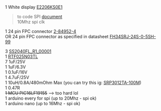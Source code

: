 1 White display [E2206KS0E1](https://www.digikey.ca/en/products/detail/pervasive-displays/E2206KS0E1/22514285) <br>  

> to code SPI [document](https://www.pervasivedisplays.com/wp-content/uploads/2023/12/ApplicationNote_smallSize_wideTemperature_EPD_v04_20240909.pdf) <br>
> 10Mhz spi clk

1 24 pin FPC connector [2-84952-4](https://www.digikey.ca/en/products/detail/te-connectivity-amp-connectors/2-84952-4/2180527) <br>
OR 24 pin FPC connector as specified in datasheet [FH34SRJ-24S-0-5SH-99](https://www.digikey.ca/en/products/detail/hirose-electric-co-ltd/FH34SRJ-24S-0-5SH-99/5156028) <br>

3 [SS2040FL_R1_00001](https://www.digikey.ca/en/products/detail/panjit-international-inc/SS2040FL-R1-00001/14660034)<br>
1 [RTF025N03TL](https://www.digikey.ca/en/products/detail/rohm-semiconductor/RTF025N03TL/721622)<br>
7 1uF/25V<br>
1 1uF/6.3V<br>
1 0.1uF/16V<br>
1 4.7uF/25V<br>
1 10uH/0.8A/480mOhm Max (you can try this ig: [SRP3012TA-100M](https://www.digikey.ca/en/products/detail/bourns-inc/SRP3012TA-100M/9350975))<br>
1 0.47R <br>
~~1 MCU PIC16LF19155~~ --> too hard lol <br>
1 arduino every for spi (up to 20Mhz - spi ok) <br>
1 arduino nano (up to 16Mhz - spi ok) <br>
